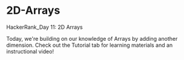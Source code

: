 # 2D-Arrays
HackerRank_Day 11: 2D Arrays

Today, we're building on our knowledge of Arrays by adding another dimension. Check out the Tutorial tab for learning materials and an instructional video!
